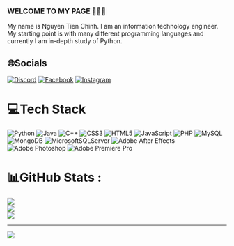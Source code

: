 ### WELCOME TO MY PAGE 👋👋👋
My name is Nguyen Tien Chinh. I am an information technology engineer. My starting point is with many different programming languages and currently I am in-depth study of Python.

<!--
**mrchinhdev/mrchinhdev** is a ✨ _special_ ✨ repository because its `README.md` (this file) appears on your GitHub profile.

-->
## 🌐Socials
[![Discord](https://img.shields.io/badge/Discord-%237289DA.svg?logo=discord&logoColor=white)](htttps://discord.gg/chinkevermind#5431) [![Facebook](https://img.shields.io/badge/Facebook-%231877F2.svg?logo=Facebook&logoColor=white)](https://facebook.com/ntc2402) [![Instagram](https://img.shields.io/badge/Instagram-%23E4405F.svg?logo=Instagram&logoColor=white)](https://instagram.com/ntc2402) 

# 💻Tech Stack
![Python](https://img.shields.io/badge/python-3670A0?style=for-the-badge&logo=python&logoColor=ffdd54) ![Java](https://img.shields.io/badge/java-%23ED8B00.svg?style=for-the-badge&logo=java&logoColor=white) ![C++](https://img.shields.io/badge/c++-%2300599C.svg?style=for-the-badge&logo=c%2B%2B&logoColor=white) ![CSS3](https://img.shields.io/badge/css3-%231572B6.svg?style=for-the-badge&logo=css3&logoColor=white) ![HTML5](https://img.shields.io/badge/html5-%23E34F26.svg?style=for-the-badge&logo=html5&logoColor=white) ![JavaScript](https://img.shields.io/badge/javascript-%23323330.svg?style=for-the-badge&logo=javascript&logoColor=%23F7DF1E) ![PHP](https://img.shields.io/badge/php-%23777BB4.svg?style=for-the-badge&logo=php&logoColor=white) ![MySQL](https://img.shields.io/badge/mysql-%2300f.svg?style=for-the-badge&logo=mysql&logoColor=white) ![MongoDB](https://img.shields.io/badge/MongoDB-%234ea94b.svg?style=for-the-badge&logo=mongodb&logoColor=white) ![MicrosoftSQLServer](https://img.shields.io/badge/Microsoft%20SQL%20Sever-CC2927?style=for-the-badge&logo=microsoft%20sql%20server&logoColor=white) ![Adobe After Effects](https://img.shields.io/badge/Adobe%20After%20Effects-9999FF.svg?style=for-the-badge&logo=Adobe%20After%20Effects&logoColor=white) ![Adobe Photoshop](https://img.shields.io/badge/adobephotoshop-%2331A8FF.svg?style=for-the-badge&logo=adobephotoshop&logoColor=white) ![Adobe Premiere Pro](https://img.shields.io/badge/Adobe%20Premiere%20Pro-9999FF.svg?style=for-the-badge&logo=Adobe%20Premiere%20Pro&logoColor=white)
# 📊GitHub Stats :
![](https://github-readme-stats.vercel.app/api?username=mrchinhdev&theme=tokyonight&hide_border=false&include_all_commits=false&count_private=false)<br/>
![](https://github-readme-streak-stats.herokuapp.com/?user=mrchinhdev&theme=tokyonight&hide_border=false)<br/>
![](https://github-readme-stats.vercel.app/api/top-langs/?username=mrchinhdev&theme=tokyonight&hide_border=false&include_all_commits=false&count_private=false&layout=compact)

---
[![](https://visitcount.itsvg.in/api?id=mrchinhdev&icon=2&color=0)](https://visitcount.itsvg.in)

